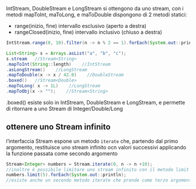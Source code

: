 IntStream, DoubleStream e LongStream si ottengono da uno stream, con i metodi mapToInt, maToLong, e maToDouble
dispongono di 2 metodi statici:
- range(inizio, fine) intervallo esclusivo (aperto a destra)
- rangeClosed(inizio, fine) intervallo inclusivo (chiuso a destra)
```java
IntStream.range(0, 10).filter(n -> n % 2 == 1).forEach(System.out::println);
```


```java
List<String> s = Arrays.asList("a", "b", "c");
s.stream   //Stream<String>
.mapToInt(String::length)    //IntStream
.asLongStream()    //LongStream
.mapToDouble(x -> x / 42.0)    //DoubleStream
.boxed()   //Stream<Double>
.mapToLong( x -> 1L)    //LongStream
.mapToObj(x -> "");    //Stream<String>
```

.boxed() esiste solo in IntStream, DoubleStream e LongStream, e permette di ritornare a uno Stream di Integer/Double/Long

## ottenere uno Stream infinito
l’interfaccia Stream espone un metodo `iterate` che, partendo dal primo argomento, restituisce uno stream infinito ocn valori successivi applicando la funzione passata come secondo argomento
```java
Stream<Integer> numbers = Stream.iterate(0, n -> n +10);
//inoltre è possibile limitare uno stream infinito con il metodo limit
numbers.limit(5).forEach(System.out::println);
//esiste anche un secondo metodo iterate che prende come terzo argomento un predicato. lo stream sm
```
